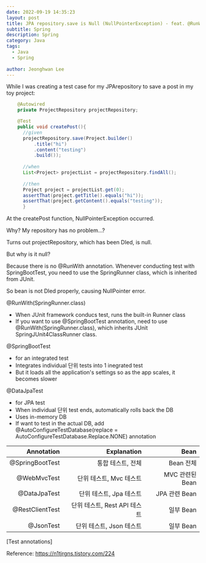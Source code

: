 ```yaml
---
date: 2022-09-19 14:35:23
layout: post
title: JPA repository.save is Null (NullPointerException) - feat. @RunWith & @SpringBootTest & @DataJpaTest
subtitle: Spring 
description: Spring 
category: Java
tags:
  - Java
  - Spring
  
author: Jeonghwan Lee
---
```


While I was creating a test case for my JPArepository to save a post 
in my toy project:

```java
    @Autowired
    private ProjectRepository projectRepository;

    @Test
    public void createPost(){
      //given
      projectRepository.save(Project.builder()
          .title("hi")
          .content("testing")
          .build());
      
      //when
      List<Project> projectList = projectRepository.findAll();
    
      //then
      Project project = projectList.get(0);
      assertThat(project.getTitle().equals("hi"));
      assertThat(project.getContent().equals("testing"));
      }
```

At the createPost function, NullPointerException occurred.

Why? My repository has no problem...?

Turns out projectRepository, which has been DIed, is null.

But why is it null?

Because there is no @RunWith annotation. Whenever conducting test
with SpringBootTest, you need to use the SpringRunner class, which
is inherited from JUnit.

So bean is not DIed properly, causing NullPointer error.

@RunWith(SpringRunner.class)
* When JUnit framework conducs test, runs the built-in Runner class
* If you want to use @SpringBootTest annotation, need to use
@RunWith(SpringRunner.class), which inherits JUnit SpringJUnit4ClassRunner class.

@SpringBootTest
* for an integrated test
* Integrates individual 단위 tests into 1 inegrated test
* But it loads all the application's settings so as the app scales,
it becomes slower

@DataJpaTest
* for JPA test
* When individual 단위 test ends, automatically rolls back the DB
* Uses in-memory DB
* If want to test in the actual DB, add @AutoConfigureTestDatabase(replace = AutoConfigureTestDatabase.Replace.NONE) annotation

|      Annotation |    Explanation |     Bean |
|----------------:|---------------:|---------:|
| @SpringBootTest |     통합 테스트, 전체 |      Bean 전체    |
|     @WebMvcTest |         단위 테스트, Mvc 테스트 | MVC 관련된 Bean|
|    @DataJpaTest |         단위 테스트, Jpa 테스트 |   JPA 관련 Bean |
| @RestClientTest |          단위 테스트, Rest API 테스트 |     일부 Bean     |
|       @JsonTest |         단위 테스트, Json 테스트 |   일부 Bean |

[Test annotations]

Reference: https://n1tjrgns.tistory.com/224

